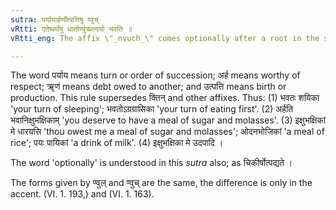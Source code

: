 ```yaml
---
sutra: पर्यायार्हर्णोत्पत्तिषु ण्वुच्
vRtti: एतेष्वर्थेषु धातोर्ण्वुच्प्रत्ययो भवति ॥
vRtti_eng: The affix \"_nvuch_\" comes optionally after a root in the sense of succession, merit, debt or production.

---
```

The word पर्याय means turn or order of succession; अर्ह means worthy of respect; ॠणं means debt owed to another; and उत्पत्ति means birth or production. This rule supersedes क्तिन् and other affixes. Thus: (1) भवतः शयिका 'your turn of sleeping'; भवतोऽग्रग्रासिका 'your turn of eating first'. (2) अर्हति भवानिक्षुभक्षिकाम् 'you deserve to have a meal of sugar and molasses'. (3) इक्षुभक्षिकां मे धारयसि 'thou owest me a meal of sugar and molasses'; ओदनभोजिकां 'a meal of rice'; पयः पायिकां 'a drink of milk'. (4) इक्षुभक्षिका मे उदपादि ।

The word 'optionally' is understood in this _sutra_ also; as चिकीर्षोत्पद्यते ।

The forms given by ण्वुल् and ण्वुच् are the same, the difference is only in the accent. (VI. 1. 193,) and (VI. 1. 163).
